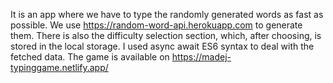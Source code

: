 It is an app where we have to type the randomly generated words as fast as possible. We use https://random-word-api.herokuapp.com to generate them. There is also the difficulty selection section, which, after choosing, is stored in the local storage. I used async await ES6 syntax to deal with the fetched data. The game is available on https://madej-typinggame.netlify.app/
